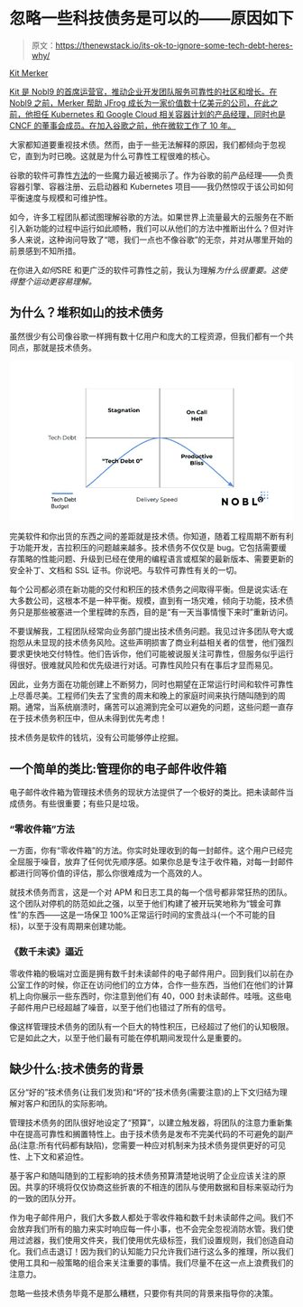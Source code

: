# 忽略一些科技债务是可以的——原因如下

> 原文：<https://thenewstack.io/its-ok-to-ignore-some-tech-debt-heres-why/>

[](https://www.linkedin.com/in/kitmerker/)

[Kit Merker](https://www.linkedin.com/in/kitmerker/)

[Kit 是 Nobl9 的首席运营官，推动企业开发团队服务可靠性的社区和增长。在 Nobl9 之前，Merker 帮助 JFrog 成长为一家价值数十亿美元的公司，在此之前，他担任 Kubernetes 和 Google Cloud 相关容器计划的产品经理，同时也是 CNCF 的董事会成员。在加入谷歌之前，他在微软工作了 10 年。](https://www.linkedin.com/in/kitmerker/)

[](https://www.linkedin.com/in/kitmerker/)[](https://www.linkedin.com/in/kitmerker/)

大家都知道要重视技术债。然而，由于一些无法解释的原因，我们都倾向于忽视它，直到为时已晚。这就是为什么可靠性工程很难的核心。

谷歌的软件可靠性[方法](https://thenewstack.io/google-sre-site-reliability-engineering-at-a-global-scale/)的一些魔力最近被揭示了。作为谷歌的前产品经理——负责容器引擎、容器注册、云启动器和 Kubernetes 项目——我仍然惊叹于该公司如何平衡速度与规模和可维护性。

如今，许多工程团队都试图理解谷歌的方法。如果世界上流量最大的云服务在不断引入新功能的过程中运行如此顺畅，我们可以从他们的方法中推断出什么？但对许多人来说，这种询问导致了“嗯，我们一点也不像谷歌”的无奈，并对从哪里开始的前景感到不知所措。

在你进入*如何*SRE 和更广泛的软件可靠性之前，我认为理解*为什么很重要。这使得整个运动更容易理解。*

## **为什么？堆积如山的技术债务**

虽然很少有公司像谷歌一样拥有数十亿用户和庞大的工程资源，但我们都有一个共同点，那就是技术债务。

[![tech debt](img/b66dff4040a8ed633198203d57a6728e.png)](https://cdn.thenewstack.io/media/2021/11/27e2bd75-tech-debt-diagram.jpg)

完美软件和你出货的东西之间的差距就是技术债。你知道，随着工程周期不断有利于功能开发，吉拉积压的问题越来越多。技术债务不仅仅是 bug。它包括需要缓存策略的性能问题、升级到已经在使用的编程语言或框架的最新版本、需要更新的安全补丁、文档和 SSL 证书。你说吧。与软件可靠性有关的一切。

每个公司都必须在新功能的交付和积压的技术债务之间取得平衡。但是说实话:在大多数公司，这根本不是一种平衡。规模，直到有一场灾难，倾向于功能，技术债务只是那些被塞进一个里程碑的东西，目的是“有一天当事情慢下来时”重新访问。

不要误解我，工程团队经常向业务部门提出技术债务问题。我见过许多团队夸大或抱怨从未显现的技术债务风险。这些声明损害了商业利益相关者的信誉，他们强烈要求更快地交付特性。他们告诉你，他们可能被说服关注可靠性，但服务似乎运行得很好。很难就风险和优先级进行对话。可靠性风险只有在事后才显而易见。

因此，业务方面在功能创建上不断努力，同时也期望在正常运行时间和软件可靠性上尽善尽美。工程师们失去了宝贵的周末和晚上的家庭时间来执行随叫随到的周期。通常，当系统崩溃时，痛苦可以追溯到完全可以避免的问题，这些问题一直存在于技术债务积压中，但从未得到优先考虑！

技术债务是软件的钱坑，没有公司能够停止挖掘。

## 一个简单的类比:管理你的电子邮件收件箱

电子邮件收件箱为管理技术债务的现状方法提供了一个极好的类比。把未读邮件当成债务。有些很重要；有些只是垃圾。

### **“零收件箱”方法**

一方面，你有“零收件箱”的方法。你实时处理收到的每一封邮件。这个用户已经完全屈服于噪音，放弃了任何优先顺序感。如果你总是专注于收件箱，对每一封邮件都进行同等价值的评估，那么你很难成为一个高效的人。

就技术债务而言，这是一个对 APM 和日志工具的每一个信号都非常狂热的团队。这个团队对停机的防范如此之强，以至于他们构建了被开玩笑地称为“镀金可靠性”的东西——这是一场保卫 100%正常运行时间的宝贵战斗(一个不可能的目标)，以至于没有周期来创建功能。

### **《数千未读》逼近**

零收件箱的极端对立面是拥有数千封未读邮件的电子邮件用户。回到我们以前在办公室工作的时候，你正在访问他们的立方体，合作一些东西，当他们在他们的计算机上向你展示一些东西时，你注意到他们有 40，000 封未读邮件。哇哦。这些电子邮件用户已经超越了噪音，以至于他们也错过了所有的信号。

像这样管理技术债务的团队有一个巨大的特性积压，已经超过了他们的认知极限。它是如此之大，以至于他们最有可能在停机期间发现什么是重要的。

## **缺少什么:技术债务的背景**

区分“好的”技术债务(让我们发货)和“坏的”技术债务(需要注意)的上下文归结为理解对客户和团队的实际影响。

管理技术债务的团队很好地设定了“预算”，以建立触发器，将团队的注意力重新集中在提高可靠性和搁置特性上。由于技术债务是发布不完美代码的不可避免的副产品(注意:所有代码都有缺陷)，您需要一种应对机制来为技术债务提供更好的可见性、上下文和紧迫性。

基于客户和随叫随到的工程影响的技术债务预算清楚地说明了企业应该关注的原因。共享的环境将仅仅协商这些折衷的不相连的团队与使用数据和目标来驱动行为的一致的团队分开。

作为电子邮件用户，我们大多数人都处于零收件箱和数千封未读邮件之间。我们不会放弃我们所有的脑力来实时响应每一件小事，也不会完全忽视消防水管。我们使用过滤器，我们使用文件夹，我们使用优先级标签，我们设置规则，我们创造自动化。我们点击退订！因为我们的认知能力只允许我们进行这么多的推理，所以我们使用工具和一般策略的组合来关注重要的事情。我们尽量不在这一点上浪费我们的注意力。

忽略一些技术债务毕竟不是那么糟糕，只要你有共同的背景来指导你的决策。

<svg xmlns:xlink="http://www.w3.org/1999/xlink" viewBox="0 0 68 31" version="1.1"><title>Group</title> <desc>Created with Sketch.</desc></svg>